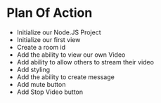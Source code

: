 # Plan Of Action

- Initialize our Node.JS Project
- Initialize our first view
- Create a room id
- Add the ability to view our own Video
- Add ability to allow others to stream their video
- Add styling
- Add the ability to create message
- Add mute button
- Add Stop Video button